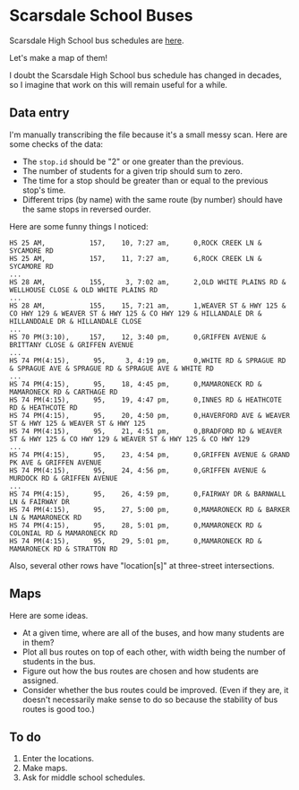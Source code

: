 Scarsdale School Buses
=====
Scarsdale High School bus schedules are
[here](http://www.scarsdaleschools.org/cms/lib5/NY01001205/Centricity/Domain/13/SHSBusSchedule.pdf).

Let's make a map of them!

I doubt the Scarsdale High School bus schedule has changed in decades, so I
imagine that work on this will remain useful for a while.

## Data entry
I'm manually transcribing the file because it's a small messy scan.
Here are some checks of the data:

* The `stop.id` should be "2" or one greater than the previous.
* The number of students for a given trip should sum to zero.
* The time for a stop should be greater than or equal to the previous stop's time.
* Different trips (by name) with the same route (by number) should have the same stops in reversed ourder.

Here are some funny things I noticed:

    HS 25 AM,           157,    10, 7:27 am,      0,ROCK CREEK LN & SYCAMORE RD
    HS 25 AM,           157,    11, 7:27 am,      6,ROCK CREEK LN & SYCAMORE RD
    ...
    HS 28 AM,           155,     3, 7:02 am,      2,OLD WHITE PLAINS RD & WELLHOUSE CLOSE & OLD WHITE PLAINS RD
    ...
    HS 28 AM,           155,    15, 7:21 am,      1,WEAVER ST & HWY 125 & CO HWY 129 & WEAVER ST & HWY 125 & CO HWY 129 & HILLANDALE DR &  HILLANDDALE DR & HILLANDALE CLOSE
    ...
    HS 70 PM(3:10),     157,    12, 3:40 pm,      0,GRIFFEN AVENUE & BRITTANY CLOSE & GRIFFEN AVENUE
    ...
    HS 74 PM(4:15),      95,     3, 4:19 pm,      0,WHITE RD & SPRAGUE RD & SPRAGUE AVE & SPRAGUE RD & SPRAGUE AVE & WHITE RD
    ...
    HS 74 PM(4:15),      95,    18, 4:45 pm,      0,MAMARONECK RD & MAMARONECK RD & CARTHAGE RD
    HS 74 PM(4:15),      95,    19, 4:47 pm,      0,INNES RD & HEATHCOTE RD & HEATHCOTE RD
    HS 74 PM(4:15),      95,    20, 4:50 pm,      0,HAVERFORD AVE & WEAVER ST & HWY 125 & WEAVER ST & HWY 125
    HS 74 PM(4:15),      95,    21, 4:51 pm,      0,BRADFORD RD & WEAVER ST & HWY 125 & CO HWY 129 & WEAVER ST & HWY 125 & CO HWY 129
    ...
    HS 74 PM(4:15),      95,    23, 4:54 pm,      0,GRIFFEN AVENUE & GRAND PK AVE & GRIFFEN AVENUE
    HS 74 PM(4:15),      95,    24, 4:56 pm,      0,GRIFFEN AVENUE & MURDOCK RD & GRIFFEN AVENUE
    ...
    HS 74 PM(4:15),      95,    26, 4:59 pm,      0,FAIRWAY DR & BARNWALL LN & FAIRWAY DR
    HS 74 PM(4:15),      95,    27, 5:00 pm,      0,MAMARONECK RD & BARKER LN & MAMARONECK RD
    HS 74 PM(4:15),      95,    28, 5:01 pm,      0,MAMARONECK RD & COLONIAL RD & MAMARONECK RD
    HS 74 PM(4:15),      95,    29, 5:01 pm,      0,MAMARONECK RD & MAMARONECK RD & STRATTON RD

Also, several other rows have "location[s]" at three-street intersections.

## Maps
Here are some ideas.

* At a given time, where are all of the buses, and how many students are in them?
* Plot all bus routes on top of each other, with width being the number of students in the bus.
* Figure out how the bus routes are chosen and how students are assigned.
* Consider whether the bus routes could be improved. (Even if they are, it doesn't necessarily make sense to do so because the stability of bus routes is good too.)

## To do
1. Enter the locations.
2. Make maps.
3. Ask for middle school schedules.
